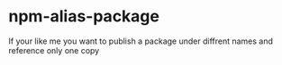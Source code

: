 # npm-alias-package
If your like me you want to publish a package under diffrent names and reference only one copy
